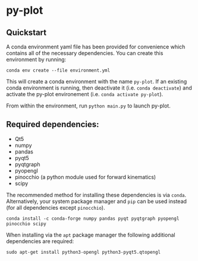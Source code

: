 # py-plot

## Quickstart

A conda environment yaml file has been provided for convenience which contains all of the necessary dependencies. You can create this environment by running:
```
conda env create --file environment.yml
```
This will create a conda environment with the name `py-plot`. If an existing conda environment is running, then deactivate it (i.e. `conda deactivate`) and activate the py-plot environement (i.e. `conda activate py-plot`).

From within the environment, run `python main.py` to launch py-plot.

## Required dependencies:

*  Qt5
*  numpy
*  pandas
*  pyqt5
*  pyqtgraph
*  pyopengl
*  pinocchio (a python module used for forward kinematics)
*  scipy


The recommended method for installing these dependencies is via `conda`. Alternatively, your system package manager and `pip` can be used instead (for all dependencies except `pinocchio`).
```
conda install -c conda-forge numpy pandas pyqt pyqtgraph pyopengl pinocchio scipy
```

When installing via the `apt` package manager the following additional dependencies are required:
```
sudo apt-get install python3-opengl python3-pyqt5.qtopengl
```
